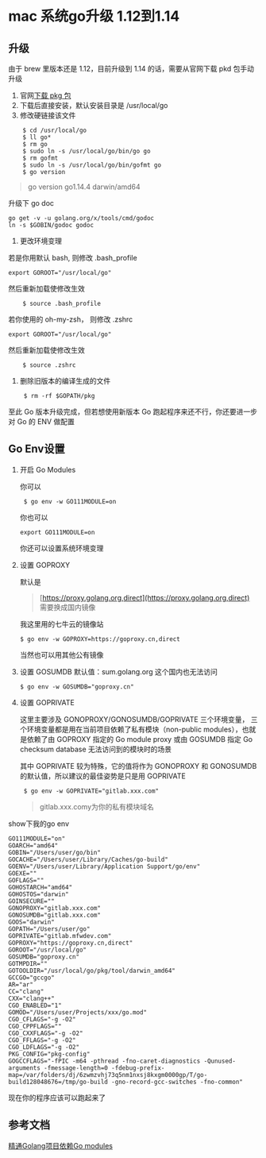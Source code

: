 # mac 系统go升级 1.12到1.14

## 升级

由于 brew 里版本还是 1.12，目前升级到 1.14 的话，需要从官网下载 pkd 包手动升级

1. 官网[下载 pkg 包](https://golang.org/dl/)
2. 下载后直接安装，默认安装目录是 /usr/local/go
3. 修改硬链接该文件

```text
    $ cd /usr/local/go
    $ ll go*
    $ rm go
    $ sudo ln -s /usr/local/go/bin/go go
    $ rm gofmt
    $ sudo ln -s /usr/local/go/bin/gofmt go
    $ go version
```

> go version go1.14.4 darwin/amd64

升级下 go doc

```text
go get -v -u golang.org/x/tools/cmd/godoc
ln -s $GOBIN/godoc godoc
```

1. 更改环境变理

若是你用默认 bash, 则修改 .bash\_profile

```text
export GOROOT="/usr/local/go"
```

然后重新加载使修改生效

```text
    $ source .bash_profile
```

若你使用的 oh-my-zsh， 则修改 .zshrc

```text
export GOROOT="/usr/local/go"
```

然后重新加载使修改生效

```text
    $ source .zshrc
```

1. 删除旧版本的编译生成的文件

   ```text
    $ rm -rf $GOPATH/pkg
   ```

至此 Go 版本升级完成，但若想使用新版本 Go 跑起程序来还不行，你还要进一步对 Go 的 ENV 做配置

## Go Env设置

1. 开启 Go Modules

   你可以

   ```text
    $ go env -w GO111MODULE=on
   ```

   你也可以

   ```text
   export GO111MODULE=on
   ```

   你还可以设置系统环境变理

2. 设置 GOPROXY

   默认是

   > [https://proxy.golang.org,direct](https://proxy.golang.org,direct) 需要换成国内镜像

   我这里用的七牛云的镜像站

   ```text
   $ go env -w GOPROXY=https://goproxy.cn,direct
   ```

   当然也可以用其他公有镜像

3. 设置 GOSUMDB 默认值：sum.golang.org 这个国内也无法访问

   ```text
   $ go env -w GOSUMDB="goproxy.cn"
   ```

4. 设置 GOPRIVATE

   这里主要涉及 GONOPROXY/GONOSUMDB/GOPRIVATE 三个环境变量， 三个环境变量都是用在当前项目依赖了私有模块（non-public modules），也就是依赖了由 GOPROXY 指定的 Go module proxy 或由 GOSUMDB 指定 Go checksum database 无法访问到的模块时的场景

   其中 GOPRIVATE 较为特殊，它的值将作为 GONOPROXY 和 GONOSUMDB 的默认值，所以建议的最佳姿势是只是用 GOPRIVATE

   ```text
    $ go env -w GOPRIVATE="gitlab.xxx.com"
   ```

   > gitlab.xxx.comy为你的私有模块域名

show下我的go env

```text
GO111MODULE="on"
GOARCH="amd64"
GOBIN="/Users/user/go/bin"
GOCACHE="/Users/user/Library/Caches/go-build"
GOENV="/Users/user/Library/Application Support/go/env"
GOEXE=""
GOFLAGS=""
GOHOSTARCH="amd64"
GOHOSTOS="darwin"
GOINSECURE=""
GONOPROXY="gitlab.xxx.com"
GONOSUMDB="gitlab.xxx.com"
GOOS="darwin"
GOPATH="/Users/user/go"
GOPRIVATE="gitlab.mfwdev.com"
GOPROXY="https://goproxy.cn,direct"
GOROOT="/usr/local/go"
GOSUMDB="goproxy.cn"
GOTMPDIR=""
GOTOOLDIR="/usr/local/go/pkg/tool/darwin_amd64"
GCCGO="gccgo"
AR="ar"
CC="clang"
CXX="clang++"
CGO_ENABLED="1"
GOMOD="/Users/user/Projects/xxx/go.mod"
CGO_CFLAGS="-g -O2"
CGO_CPPFLAGS=""
CGO_CXXFLAGS="-g -O2"
CGO_FFLAGS="-g -O2"
CGO_LDFLAGS="-g -O2"
PKG_CONFIG="pkg-config"
GOGCCFLAGS="-fPIC -m64 -pthread -fno-caret-diagnostics -Qunused-arguments -fmessage-length=0 -fdebug-prefix-map=/var/folders/dj/6zwmzvhj73q5nm1nxsj8kxgm0000gp/T/go-build128048676=/tmp/go-build -gno-record-gcc-switches -fno-common"
```

现在你的程序应该可以跑起来了

## 参考文档

[精通Golang项目依赖Go modules](https://zhuanlan.zhihu.com/p/113506780)


